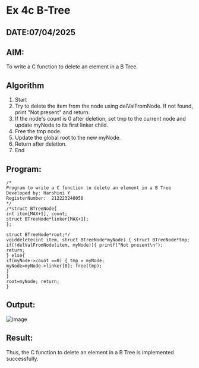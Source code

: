 # Ex 4c B-Tree
## DATE:07/04/2025
## AIM:
To write a C function to delete an element in a B Tree.
## Algorithm
1.	Start
2.	Try to delete the item from the node using delValFromNode. If not found, print "Not present" and return.
3.	If the node's count is 0 after deletion, set tmp to the current node and update myNode to its first linker child.
4.	Free the tmp node.
5.	Update the global root to the new myNode.
6.	Return after deletion.
7.	End

   

## Program:
```
/*
Program to write a C function to delete an element in a B Tree
Developed by: Harshini Y
RegisterNumber:  212223240050
*/
/*struct BTreeNode{
int item[MAX+1], count;
struct BTreeNode*linker[MAX+1];
};

struct BTreeNode*root;*/
voiddelete(int item, struct BTreeNode*myNode) { struct BTreeNode*tmp; if(!delValFromNode(item, myNode)){ printf("Not present\n");
return;
} else{
if(myNode->count ==0) { tmp = myNode;
myNode=myNode->linker[0]; free(tmp);
}
}
root=myNode; return;
}

```

## Output:

![image](https://github.com/user-attachments/assets/ffca2f5e-80f5-41eb-b2be-e80a430d2ff9)


## Result:
Thus, the C function to delete an element in a B Tree is implemented successfully.

